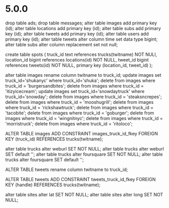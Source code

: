 # 5.0.0

drop table ads;
drop table messages;
alter table images add primary key (id);
alter table locations add primary key (id);
alter table subs add primary key (id);
alter table tweets add primary key (id);
alter table users add primary key (id);
alter table tweets alter column time set data type bigint;
alter table subs alter column replacement set not null;

create table spots (
truck_id text references trucks(twitname) NOT NULl,
location_id bigint references locations(id) NOT NULL,
tweet_id bigint references tweets(id) NOT NULL,
primary key (location_id, tweet_id)
);

alter table images rename column twitname to truck_id;
update images set truck_id='shukanyc' where truck_id='shuka';
delete from images where truck_id = 'burgersandbites';
delete from images where truck_id = 'itizyicecream';
update images set truck_id='snowdaytruck' where truck_id='snowday';
delete from images where truck_id = 'steaksncrepes';
delete from images where truck_id = 'mooshugrill';
delete from images where truck_id = 'rickshawtruck';
delete from images where truck_id = 'tacobite';
delete from images where truck_id = 'goburger';
delete from images where truck_id = 'wingnitnyc';
delete from images where truck_id = 'morristruck';
delete from images where truck_id = 'ritoloco';

ALTER TABLE images
ADD CONSTRAINT images_truck_id_fkey
FOREIGN KEY (truck_id)
REFERENCES trucks(twitname);

alter table trucks alter weburl SET NOT NULL;
alter table trucks alter weburl SET default '';
alter table trucks alter foursquare SET NOT NULL;
alter table trucks alter foursquare SET default '';

ALTER TABLE tweets rename column twitname to truck_id;

ALTER TABLE tweets
ADD CONSTRAINT tweets_truck_id_fkey
FOREIGN KEY (handle)
REFERENCES trucks(twitname);

alter table sites alter lat SET NOT NULL;
alter table sites alter long SET NOT NULL;